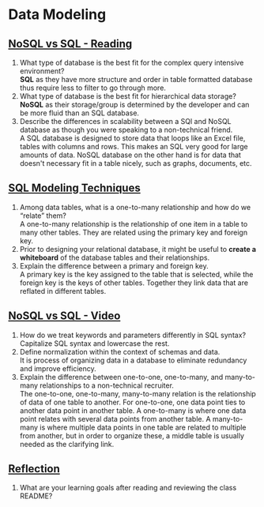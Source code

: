 # Data Modeling

## [NoSQL vs SQL - Reading](https://www.thegeekstuff.com/2014/01/sql-vs-nosql-db/?utm_source=tuicool)

1. What type of database is the best fit for the complex query intensive environment?\
**SQL** as they have more structure and order in table formatted database thus require less to filter to go through more.
2. What type of database is the best fit for hierarchical data storage?\
**NoSQL** as their storage/group is determined by the developer and can be more fluid than an SQL database.
3. Describe the differences in scalability between a SQl and NoSQL database as though you were speaking to a non-technical friend.\
A SQL database is designed to store data that loops like an Excel file, tables with columns and rows. This makes an SQL very good for large amounts of data. NoSQL database on the other hand is for data that doesn't necessary fit in a table nicely, such as graphs, documents, etc.

## [SQL Modeling Techniques](https://www.essentialsql.com/get-ready-to-learn-sql-7-simplified-data-modeling/)

1. Among data tables, what is a one-to-many relationship and how do we “relate” them?\
A one-to-many relationship is the relationship of one item in a table to many other tables. They are related using the primary key and foreign key.
2. Prior to designing your relational database, it might be useful to **create a whiteboard** of the database tables and their relationships.
3. Explain the difference between a primary and foreign key.\
A primary key is the key assigned to the table that is selected, while the foreign key is the keys of other tables. Together they link data that are reflated in different tables.

## [NoSQL vs SQL - Video](https://www.youtube.com/watch?v=ZS_kXvOeQ5Y)

1. How do we treat keywords and parameters differently in SQL syntax?\
Capitalize SQL syntax and lowercase the rest.
2. Define normalization within the context of schemas and data.\
It is process of organizing data in a database to eliminate redundancy and improve efficiency.
3. Explain the difference between one-to-one, one-to-many, and many-to-many relationships to a non-technical recruiter.\
The one-to-one, one-to-many, many-to-many relation is the relationship of data of one table to another. For one-to-one, one data point ties to another data point in another table. A one-to-many is where one data point relates with several data points from another table. A many-to-many is where multiple data points in one table are related to multiple from another, but in order to organize these, a middle table is usually needed as the clarifying link.

## [Reflection](https://codefellows.github.io/code-401-javascript-guide/curriculum/class-04/)

1. What are your learning goals after reading and reviewing the class README?
